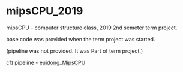 # mipsCPU_2019
mipsCPU - computer structure class, 2019 2nd semeter term project.



base code was provided when the term project was started.

(pipeline was not provided. It was Part of term project.)



cf) pipeline - [euidong_MipsCPU](https://github.com/euidong/MipsCPU)